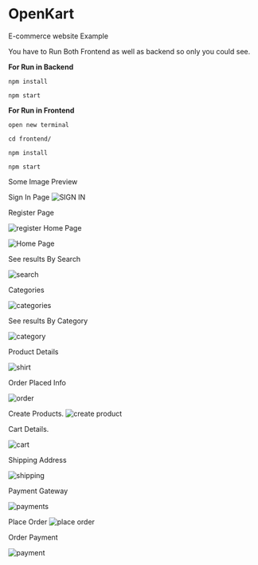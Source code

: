 # OpenKart
E-commerce website Example

You have to Run Both Frontend as well as backend so only you could see.


<strong>For Run in Backend</strong>

`npm install`

`npm start`

<strong>For Run in Frontend</strong>

`open new terminal`

`cd frontend/`

`npm install`

`npm start`

Some Image Preview


Sign In Page 
![SIGN IN](https://github.com/Akashsingh310/OpenKart/blob/master/Img%20Preview/screencapture-localhost-3000-signin-1591092158602.png)

Register Page

![register ](https://github.com/Akashsingh310/OpenKart/blob/master/Img%20Preview/screencapture-localhost-3000-register-1591092166441.png)
Home Page

![Home Page](https://github.com/Akashsingh310/OpenKart/blob/master/Img%20Preview/screencapture-localhost-3000-1591081858959.png)

See results By Search 

![search](https://github.com/Akashsingh310/OpenKart/blob/master/Img%20Preview/screencapture-localhost-3000-1591081904864.png)

Categories

![categories](https://github.com/Akashsingh310/OpenKart/blob/master/Img%20Preview/screencapture-localhost-3000-1591082302627%20(1).png)

See results By Category 

![category](https://github.com/Akashsingh310/OpenKart/blob/master/Img%20Preview/screencapture-localhost-3000-category-Shirts-1591081884944.png)

Product Details

![shirt](https://github.com/Akashsingh310/OpenKart/blob/master/Img%20Preview/screencapture-localhost-3000-product-5ed5f4d005e94d19fc662e98-1591082286728.png)



Order Placed Info

![order](https://github.com/Akashsingh310/OpenKart/blob/master/Img%20Preview/screencapture-localhost-3000-orders-1591082394098.png)

Create Products.
![create product](https://github.com/Akashsingh310/OpenKart/blob/master/Img%20Preview/screencapture-localhost-3000-products-1591082415030.png)

Cart Details.

![cart](https://github.com/Akashsingh310/OpenKart/blob/master/Img%20Preview/screencapture-localhost-3000-cart-5ed5fa2505e94d19fc662ea1-1591081929736.png)


Shipping Address

![shipping](https://github.com/Akashsingh310/OpenKart/blob/master/Img%20Preview/screencapture-localhost-3000-shipping-1591081946921.png)

Payment Gateway

![payments](https://github.com/Akashsingh310/OpenKart/blob/master/Img%20Preview/screencapture-localhost-3000-payment-1591081958848.png)

Place Order
![place order](https://github.com/Akashsingh310/OpenKart/blob/master/Img%20Preview/screencapture-localhost-3000-placeorder-1591092100769.png)


Order Payment

![payment](https://github.com/Akashsingh310/OpenKart/blob/master/Img%20Preview/screencapture-localhost-3000-order-5ed6238c80b3005760154bbe-1591092112954.png)
